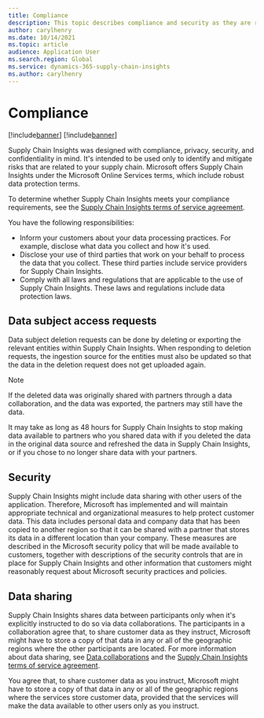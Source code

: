 ```yaml
---
title: Compliance
description: This topic describes compliance and security as they are related to the handling of information in Microsoft Dynamics 365 Supply Chain Insights.
author: carylhenry
ms.date: 10/14/2021
ms.topic: article
audience: Application User
ms.search.region: Global
ms.service: dynamics-365-supply-chain-insights
ms.author: carylhenry
---
```


# Compliance

[!include[banner](includes/banner.md)]
[!include[banner](includes/preview-banner.md)]

Supply Chain Insights was designed with compliance, privacy, security, and confidentiality in mind. It's intended to be used only to identify and mitigate risks that are related to your supply chain. Microsoft offers Supply Chain Insights under the Microsoft Online Services terms, which include robust data protection terms.

To determine whether Supply Chain Insights meets your compliance requirements, see the [Supply Chain Insights terms of service agreement](https://aka.ms/scitc).

You have the following responsibilities:

- Inform your customers about your data processing practices. For example, disclose what data you collect and how it's used.
- Disclose your use of third parties that work on your behalf to process the data that you collect. These third parties include service providers for Supply Chain Insights.
- Comply with all laws and regulations that are applicable to the use of Supply Chain Insights. These laws and regulations include data protection laws.

## Data subject access requests

Data subject deletion requests can be done by deleting or exporting the relevant entities within Supply Chain Insights. When responding to deletion requests, the ingestion source for the entities must also be updated so that the data in the deletion request does not get uploaded again.
 
>[!NOTE]
>If the deleted data was originally shared with partners through a data collaboration, and the data was exported, the partners may still have the data.

It may take as long as 48 hours for Supply Chain Insights to stop making data available to partners who you shared data with if you deleted the data in the original data source and refreshed the data in Supply Chain Insights, or if you chose to no longer share data with your partners. 

## Security

Supply Chain Insights might include data sharing with other users of the application. Therefore, Microsoft has implemented and will maintain appropriate technical and organizational measures to help protect customer data. This data includes personal data and company data that has been copied to another region so that it can be shared with a partner that stores its data in a different location than your company. These measures are described in the Microsoft security policy that will be made available to customers, together with descriptions of the security controls that are in place for Supply Chain Insights and other information that customers might reasonably request about Microsoft security practices and policies.


## Data sharing

Supply Chain Insights shares data between participants only when it's explicitly instructed to do so via data collaborations. The participants in a collaboration agree that, to share customer data as they instruct, Microsoft might have to store a copy of that data in any or all of the geographic regions where the other participants are located. For more information about data sharing, see [Data collaborations](create-collaboration.md) and the [Supply Chain Insights terms of service agreement](https://aka.ms/scitc).

You agree that, to share customer data as you instruct, Microsoft might have to store a copy of that data in any or all of the geographic regions where the services store customer data, provided that the services will make the data available to other users only as you instruct.
